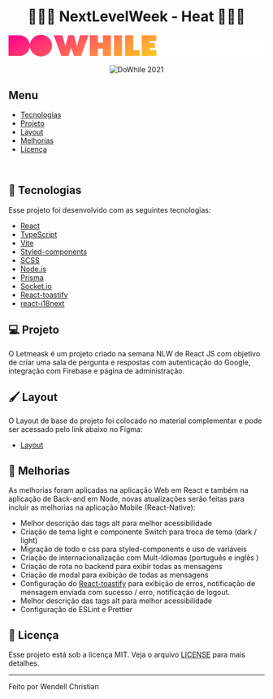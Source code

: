 <h1 align="center">🚀🚀🚀 NextLevelWeek - Heat 🚀🚀🚀</h1>

<div align="center">

  ![DoWhile](web/src/assets/logo.svg)

</div>

<div  align="center">

  ![DoWhile 2021](https://i.ibb.co/gjsVnTq/imagem-nlw-heat.png)

</div>

<h2>Menu</h2>

- [Tecnologias](#-tecnologias)
- [Projeto](#-projeto)
- [Layout](#️-layout)
- [Melhorias](#-melhorias)
- [Licença](#-licença)

<br>

## 🚀 Tecnologias

Esse projeto foi desenvolvido com as seguintes tecnologias:

- [React](https://reactjs.org)
- [TypeScript](https://www.typescriptlang.org)
- [Vite](https://vitejs.dev)
- [Styled-components](https://styled-components.com)
- [SCSS](https://sass-lang.com)
- [Node.js](https://nodejs.org/en)
- [Prisma](https://www.prisma.io)
- [Socket.io](https://socket.io)
- [React-toastify](https://fkhadra.github.io/react-toastify)
- [react-i18next](https://react.i18next.com)

## 💻 Projeto

O Letmeask é um projeto criado na semana NLW de React JS com objetivo de criar uma sala de pergunta e respostas com autenticação do Google, integração com Firebase e página de administração.

## 🖌️ Layout

O Layout de base do projeto foi colocado no material complementar e pode ser acessado pelo link abaixo no Figma:

- [Layout](https://www.figma.com/community/file/1031699316177416916/%5BNLW-Heat---Mission%3A-Impulse%5D-DoWhile2021)

## 🧠 Melhorias

As melhorias foram aplicadas na aplicação Web em React e também na aplicação de Back-and em Node, novas atualizações serão feitas para incluir as melhorias na aplicação Mobile (React-Native):

* Melhor descrição das tags alt para melhor acessibilidade
* Criação de tema light e componente Switch para troca de tema (dark / light)
* Migração de todo o css para styled-components e uso de variáveis
* Criação de internacionalização com Mult-Idiomas (português e inglês )
* Criação de rota no backend para exibir todas as mensagens
* Criação de modal para exibição de todas as mensagens
* Configuração do <a href="https://fkhadra.github.io/react-toastify">React-toastify</a> para exibição de erros, notificação de mensagem enviada com sucesso / erro, notificação de logout.
* Melhor descrição das tags alt para melhor acessibilidade
* Configuração de ESLint e Prettier

## :memo: Licença

Esse projeto está sob a licença MIT. Veja o arquivo [LICENSE](LICENSE.md) para mais detalhes.

---

Feito por Wendell Christian

